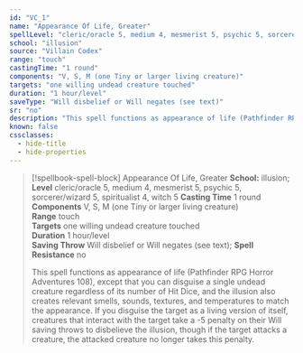 ```yaml
---
id: "VC_1"
name: "Appearance Of Life, Greater"
spellLevel: "cleric/oracle 5, medium 4, mesmerist 5, psychic 5, sorcerer/wizard 5, spiritualist 4, witch 5"
school: "illusion"
source: "Villain Codex"
range: "touch"
castingTime: "1 round"
components: "V, S, M (one Tiny or larger living creature)"
targets: "one willing undead creature touched"
duration: "1 hour/level"
saveType: "Will disbelief or Will negates (see text)"
sr: "no"
description: "This spell functions as appearance of life (Pathfinder RPG Horror Adventures 108), except that you can disguise a single undead creature regardless of its number of Hit Dice, and the illusion also creates relevant smells, sounds, textures, and temperatures  to match the appearance. If you disguise the target as a living version of itself, creatures that interact with the target take a -5 penalty on their Will saving throws to disbelieve the illusion, though if the target attacks a creature, the attacked creature no longer takes this penalty."
known: false
cssclasses:
  - hide-title
  - hide-properties
---
```


> [!spellbook-spell-block] Appearance Of Life, Greater
> **School:** illusion; **Level** cleric/oracle 5, medium 4, mesmerist 5, psychic 5, sorcerer/wizard 5, spiritualist 4, witch 5
> **Casting Time** 1 round  
> **Components** V, S, M (one Tiny or larger living creature)  
> **Range** touch  
> **Targets** one willing undead creature touched  
> **Duration** 1 hour/level  
> **Saving Throw** Will disbelief or Will negates (see text); **Spell Resistance** no
> 
> This spell functions as appearance of life (Pathfinder RPG Horror Adventures 108), except that you can disguise a single undead creature regardless of its number of Hit Dice, and the illusion also creates relevant smells, sounds, textures, and temperatures  to match the appearance. If you disguise the target as a living version of itself, creatures that interact with the target take a -5 penalty on their Will saving throws to disbelieve the illusion, though if the target attacks a creature, the attacked creature no longer takes this penalty.
